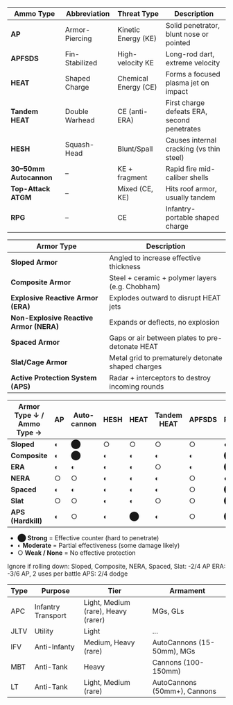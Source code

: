 | **Ammo Type**          | **Abbreviation** | **Threat Type**      | Description                                 |
| ---------------------- | ---------------- | -------------------- | ------------------------------------------- |
| **AP**                 | Armor-Piercing   | Kinetic Energy (KE)  | Solid penetrator, blunt nose or pointed     |
| **APFSDS**             | Fin-Stabilized   | High-velocity KE     | Long-rod dart, extreme velocity             |
| **HEAT**               | Shaped Charge    | Chemical Energy (CE) | Forms a focused plasma jet on impact        |
| **Tandem HEAT**        | Double Warhead   | CE (anti-ERA)        | First charge defeats ERA, second penetrates |
| **HESH**               | Squash-Head      | Blunt/Spall          | Causes internal cracking (vs thin steel)    |
| **30–50mm Autocannon** | –                | KE + fragment        | Rapid fire mid-caliber shells               |
| **Top-Attack ATGM**    | –                | Mixed (CE, KE)       | Hits  roof armor, usually tandem            |
| **RPG**                | –                | CE                   | Infantry-portable shaped charge             |

| **Armor Type**                          | Description                                       |
| --------------------------------------- | ------------------------------------------------- |
| **Sloped Armor**                        | Angled to increase effective thickness            |
| **Composite Armor**                     | Steel + ceramic + polymer layers (e.g. Chobham)   |
| **Explosive Reactive Armor (ERA)**      | Explodes outward to disrupt HEAT jets             |
| **Non-Explosive Reactive Armor (NERA)** | Expands or deflects, no explosion                 |
| **Spaced Armor**                        | Gaps or air between plates to pre-detonate HEAT   |
| **Slat/Cage Armor**                     | Metal grid to prematurely detonate shaped charges |
| **Active Protection System (APS)**      | Radar + interceptors to destroy incoming rounds   |

| **Armor Type ↓ / Ammo Type →** | AP  | Auto- cannon | HESH | HEAT | Tandem HEAT | APFSDS | RPG | Top-Attack ATGM |
| ------------------------------ | --- | ------------ | ---- | ---- | ----------- | ------ | --- | --------------- |
| **Sloped**                     | ◐   | ⬤            | ○    | ○    | ○           | ○      | ◐   | ○               |
| **Composite**                  | ◐   | ⬤            | ◐    | ◐    | ◐           | ◐      | ⬤   | ○               |
| **ERA**                        | ◐   | ◐            | ◐    | ◐    | ○           | ◐      | ⬤   | ◐               |
| **NERA**                       | ○   | ○            | ◐    | ◐    | ◐           | ○      | ◐   | ○               |
| **Spaced**                     | ◐   | ◐            | ◐    | ◐    | ◐           | ○      | ⬤   | ○               |
| **Slat**                       | ○   | ○            | ◐    | ◐    | ○           | ○      | ⬤   | ○               |
| **APS (Hardkill)**             | ◐   | ○            | ◐    | ⬤    | ◐           | ○      | ⬤   | ⬤               |
- **⬤ Strong** = Effective counter (hard to penetrate)
- **◐ Moderate** = Partial effectiveness (some damage likely)
- ○ **Weak / None** = No effective protection

Ignore if rolling down:
Sloped, Composite, NERA, Spaced, Slat: -2/4 AP
ERA: -3/6 AP, 2 uses per battle
APS: 2/4 dodge

| Type | Purpose            | Tier                                | Armament                     |
| ---- | ------------------ | ----------------------------------- | ---------------------------- |
| APC  | Infantry Transport | Light, Medium (rare), Heavy (rarer) | MGs, GLs                     |
| JLTV | Utility            | Light                               | ...                          |
| IFV  | Anti-Infanty       | Medium, Heavy (rare)                | AutoCannons (15-50mm), MGs   |
| MBT  | Anti-Tank          | Heavy                               | Cannons (100-150mm)          |
| LT   | Anti-Tank          | Light, Medium (rare)                | AutoCannons (50mm+), Cannons |
